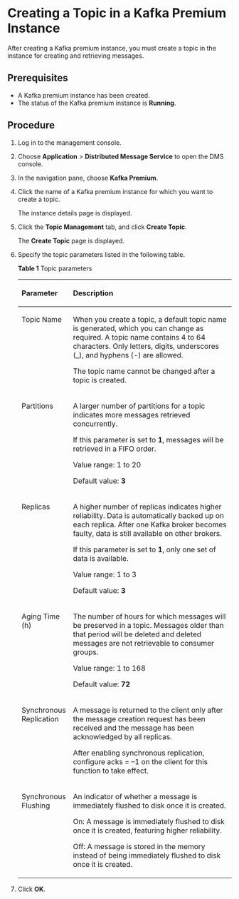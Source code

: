 # Creating a Topic in a Kafka Premium Instance<a name="EN-US_TOPIC_0143117242"></a>

After creating a Kafka premium instance, you must create a topic in the instance for creating and retrieving messages.

## Prerequisites<a name="section11712186286"></a>

-   A Kafka premium instance has been created.
-   The status of the Kafka premium instance is  **Running**.

## Procedure<a name="section0249155910409"></a>

1.  Log in to the management console.
2.  Choose  **Application**  \>  **Distributed Message Service**  to open the DMS console.
3.  In the navigation pane, choose  **Kafka Premium**.
4.  Click the name of a Kafka premium instance for which you want to create a topic.

    The instance details page is displayed.

5.  Click the  **Topic Management**  tab, and click  **Create Topic**.

    The  **Create Topic**  page is displayed.

6.  Specify the topic parameters listed in the following table.

    **Table  1**  Topic parameters

    <a name="table186364410350"></a>
    <table><thead align="left"><tr id="row66474473513"><th class="cellrowborder" valign="top" width="23%" id="mcps1.2.3.1.1"><p id="p7641944173520"><a name="p7641944173520"></a><a name="p7641944173520"></a>Parameter</p>
    </th>
    <th class="cellrowborder" valign="top" width="77%" id="mcps1.2.3.1.2"><p id="p264154419353"><a name="p264154419353"></a><a name="p264154419353"></a>Description</p>
    </th>
    </tr>
    </thead>
    <tbody><tr id="row8641444183514"><td class="cellrowborder" valign="top" width="23%" headers="mcps1.2.3.1.1 "><p id="p12649444358"><a name="p12649444358"></a><a name="p12649444358"></a>Topic Name</p>
    </td>
    <td class="cellrowborder" valign="top" width="77%" headers="mcps1.2.3.1.2 "><p id="p886312445210"><a name="p886312445210"></a><a name="p886312445210"></a>When you create a topic, a default topic name is generated, which you can change as required. A topic name contains 4 to 64 characters. Only letters, digits, underscores (_), and hyphens (-) are allowed.</p>
    <p id="p19863142405214"><a name="p19863142405214"></a><a name="p19863142405214"></a>The topic name cannot be changed after a topic is created.</p>
    </td>
    </tr>
    <tr id="row196494414358"><td class="cellrowborder" valign="top" width="23%" headers="mcps1.2.3.1.1 "><p id="p10641644103512"><a name="p10641644103512"></a><a name="p10641644103512"></a>Partitions</p>
    </td>
    <td class="cellrowborder" valign="top" width="77%" headers="mcps1.2.3.1.2 "><p id="p1064194443517"><a name="p1064194443517"></a><a name="p1064194443517"></a>A larger number of partitions for a topic indicates more messages retrieved concurrently.</p>
    <p id="p515812152115"><a name="p515812152115"></a><a name="p515812152115"></a>If this parameter is set to <strong id="b67319136262"><a name="b67319136262"></a><a name="b67319136262"></a>1</strong>, messages will be retrieved in a FIFO order.</p>
    <p id="p14572074216"><a name="p14572074216"></a><a name="p14572074216"></a>Value range: 1 to 20</p>
    <p id="p49191315152018"><a name="p49191315152018"></a><a name="p49191315152018"></a>Default value: <strong id="b81014141505"><a name="b81014141505"></a><a name="b81014141505"></a>3</strong></p>
    </td>
    </tr>
    <tr id="row764164413519"><td class="cellrowborder" valign="top" width="23%" headers="mcps1.2.3.1.1 "><p id="p2647442357"><a name="p2647442357"></a><a name="p2647442357"></a>Replicas</p>
    </td>
    <td class="cellrowborder" valign="top" width="77%" headers="mcps1.2.3.1.2 "><p id="p133039601910"><a name="p133039601910"></a><a name="p133039601910"></a>A higher number of replicas indicates higher reliability. Data is automatically backed up on each replica. After one Kafka broker becomes faulty, data is still available on other brokers.</p>
    <p id="p155911384258"><a name="p155911384258"></a><a name="p155911384258"></a>If this parameter is set to <strong id="b127623594269"><a name="b127623594269"></a><a name="b127623594269"></a>1</strong>, only one set of data is available.</p>
    <p id="p1420827152712"><a name="p1420827152712"></a><a name="p1420827152712"></a>Value range: 1 to 3</p>
    <p id="p74201827182717"><a name="p74201827182717"></a><a name="p74201827182717"></a>Default value: <strong id="b71501319501"><a name="b71501319501"></a><a name="b71501319501"></a>3</strong></p>
    </td>
    </tr>
    <tr id="row464194417358"><td class="cellrowborder" valign="top" width="23%" headers="mcps1.2.3.1.1 "><p id="p136464453511"><a name="p136464453511"></a><a name="p136464453511"></a>Aging Time (h)</p>
    </td>
    <td class="cellrowborder" valign="top" width="77%" headers="mcps1.2.3.1.2 "><p id="p166412448357"><a name="p166412448357"></a><a name="p166412448357"></a>The number of hours for which messages will be preserved in a topic. Messages older than that period will be deleted and deleted messages are not retrievable to consumer groups.</p>
    <p id="p1367151412910"><a name="p1367151412910"></a><a name="p1367151412910"></a>Value range: 1 to 168</p>
    <p id="p885211915294"><a name="p885211915294"></a><a name="p885211915294"></a>Default value: <strong id="b4135223304"><a name="b4135223304"></a><a name="b4135223304"></a>72</strong></p>
    </td>
    </tr>
    <tr id="row24651137132"><td class="cellrowborder" valign="top" width="23%" headers="mcps1.2.3.1.1 "><p id="p646518311134"><a name="p646518311134"></a><a name="p646518311134"></a>Synchronous Replication</p>
    </td>
    <td class="cellrowborder" valign="top" width="77%" headers="mcps1.2.3.1.2 "><p id="p1744502415435"><a name="p1744502415435"></a><a name="p1744502415435"></a>A message is returned to the client only after the message creation request has been received and the message has been acknowledged by all replicas.</p>
    <p id="p188951712431"><a name="p188951712431"></a><a name="p188951712431"></a>After enabling synchronous replication, configure acks = –1 on the client for this function to take effect.</p>
    </td>
    </tr>
    <tr id="row564184403515"><td class="cellrowborder" valign="top" width="23%" headers="mcps1.2.3.1.1 "><p id="p9641944123515"><a name="p9641944123515"></a><a name="p9641944123515"></a>Synchronous Flushing</p>
    </td>
    <td class="cellrowborder" valign="top" width="77%" headers="mcps1.2.3.1.2 "><p id="p1164144413516"><a name="p1164144413516"></a><a name="p1164144413516"></a>An indicator of whether a message is immediately flushed to disk once it is created.</p>
    <p id="p121511193711"><a name="p121511193711"></a><a name="p121511193711"></a>On: A message is immediately flushed to disk once it is created, featuring higher reliability.</p>
    <p id="p0289112616719"><a name="p0289112616719"></a><a name="p0289112616719"></a>Off: A message is stored in the memory instead of being immediately flushed to disk once it is created.</p>
    </td>
    </tr>
    </tbody>
    </table>

7.  Click  **OK**.

